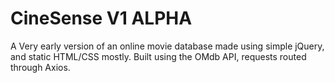 # CineSense V1 ALPHA
A Very early version of an online movie database made using simple jQuery, and static HTML/CSS mostly. Built using the OMdb API, requests routed through Axios.
